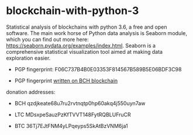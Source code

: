 # blockchain-with-python-3
Statistical analysis of blockchains with python 3.6, a free and open software. The main work horse of Python data analysis is Seaborn module, which you can find out more here: https://seaborn.pydata.org/examples/index.html. Seaborn is a comprehensive statistical visualization tool aimed at making data exploration easier.

* PGP fingerprint: F06C737B4B0E03353F814567B589B5E06BDF3C98

* PGP fingerprint [written on BCH blockchain](https://explorer.bitcoin.com/bch/tx/49ac5b46ab7beee4e0e56aa7060167e52cbbfa49e5755596e5ad8b6bf7e9059b)



donation addresses:

* BCH	qzdjkeate68u7ru2rvtnqtp0hp60akq4j550uyn7aw

* LTC	MDsxpeSauzPzKfTVVT148FytRQBLUFruCR

* BTC	36Tj7EJtFNM4yLPqeyps5SkAtBzVNM6ja1

